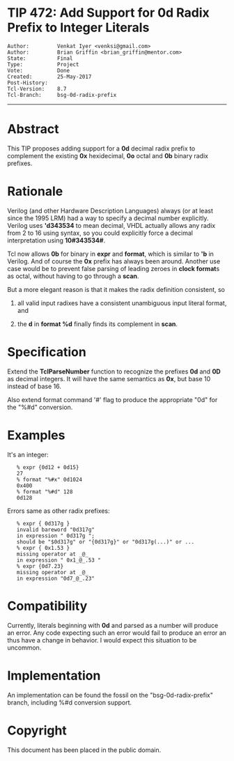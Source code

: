 # TIP 472: Add Support for 0d Radix Prefix to Integer Literals
	Author:         Venkat Iyer <venksi@gmail.com>
	Author:         Brian Griffin <brian_griffin@mentor.com>
	State:          Final
	Type:           Project
	Vote:           Done
	Created:        25-May-2017
	Post-History:   
	Tcl-Version:    8.7
	Tcl-Branch:     bsg-0d-radix-prefix
-----

# Abstract

This TIP proposes adding support for a **0d** decimal radix prefix to
complement the existing **0x** hexidecimal, **0o** octal and **0b**
binary radix prefixes.

# Rationale

Verilog \(and other Hardware Description Languages\) always \(or at least since
the 1995 LRM\) had a way to specify a decimal number explicitly.  Verilog uses
**'d343534** to mean decimal, VHDL actually allows any radix from 2 to 16
using syntax, so you could explicitly force a decimal interpretation using
**10\#343534\#**.

Tcl now allows **0b** for binary in **expr** and **format**, which is
similar to **'b** in Verilog.  And of course the **0x** prefix has always
been around.  Another use case would be to prevent false parsing of leading
zeroes in **clock format**s as octal, without having to go through a
**scan**.

But a more elegant reason is that it makes the radix definition consistent, so

 1. all valid input radixes have a consistent unambiguous input literal
    format, and

 2. the **d** in **format %d** finally finds its complement in **scan**.

# Specification

Extend the **TclParseNumber** function to recognize the prefixes **0d**
and **0D** as decimal integers.  It will have the same semantics as
**0x**, but base 10 instead of base 16.  

Also extend format command '\#' flag to produce the appropriate "0d" for 
the "%\#d" conversion.  

# Examples

It's an integer:

	   % expr {0d12 + 0d15}
	   27
	   % format "%#x" 0d1024
	   0x400
	   % format "%#d" 128
	   0d128

Errors same as other radix prefixes:

	   % expr { 0d317g }
	   invalid bareword "0d317g"
	   in expression " 0d317g ";
	   should be "$0d317g" or "{0d317g}" or "0d317g(...)" or ...
	   % expr { 0x1.53 }
	   missing operator at _@_
	   in expression " 0x1_@_.53 "
	   % expr {0d7.23}
	   missing operator at _@_
	   in expression "0d7_@_.23"

# Compatibility

Currently, literals beginning with **0d** and parsed as a number will
produce an error.  Any code expecting such an error would fail to produce an
error an thus have a change in behavior.  I would expect this situation to be
uncommon.

# Implementation

An implementation can be found the fossil on the "bsg-0d-radix-prefix" branch, including %\#d conversion support.

# Copyright

This document has been placed in the public domain.

